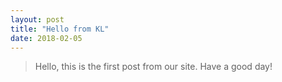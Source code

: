 ```yaml
---
layout: post
title: "Hello from KL"
date: 2018-02-05
---
```

>Hello,
>this is the first post from our site.
>Have a good day!
